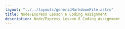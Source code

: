 ```yaml
---
layout: "../../layouts/genericMarkdownFile.astro"
title: Node/Express Lesson 6 Coding Assignment
description: Node/Express Lesson 6 Coding Assignment
---
```

